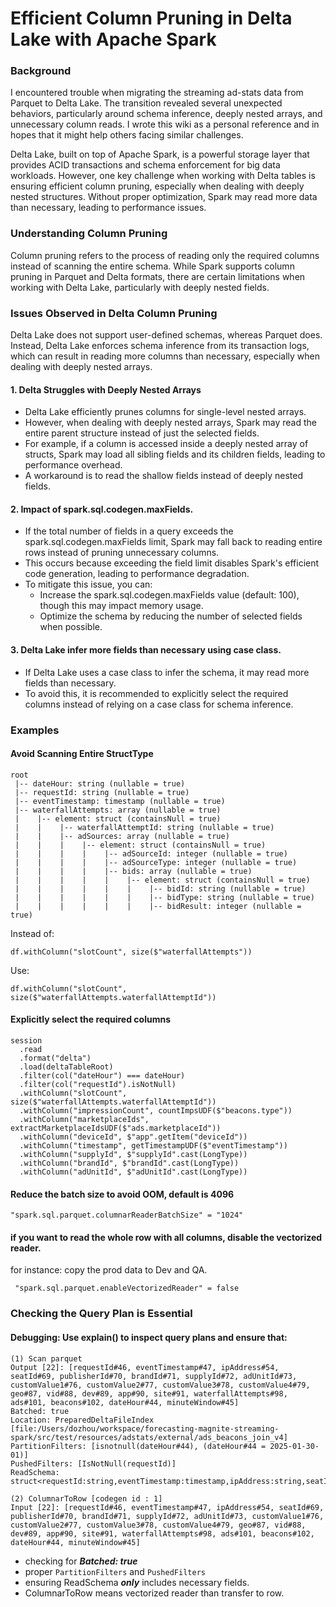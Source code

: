 # Efficient Column Pruning in Delta Lake with Apache Spark

### Background

I encountered trouble when migrating the streaming ad-stats data from Parquet to Delta Lake. The transition revealed several unexpected behaviors, particularly around schema inference, deeply nested arrays, and unnecessary column reads. I wrote this wiki as a personal reference and in hopes that it might help others facing similar challenges.

Delta Lake, built on top of Apache Spark, is a powerful storage layer that provides ACID transactions and schema enforcement for big data workloads. 
However, one key challenge when working with Delta tables is ensuring efficient column pruning, especially when dealing with deeply nested structures. 
Without proper optimization, Spark may read more data than necessary, leading to performance issues.

### Understanding Column Pruning

Column pruning refers to the process of reading only the required columns instead of scanning the entire schema. 
While Spark supports column pruning in Parquet and Delta formats, there are certain limitations when working with Delta Lake, 
particularly with deeply nested fields.

### Issues Observed in Delta Column Pruning

Delta Lake does not support user-defined schemas, whereas Parquet does. 
Instead, Delta Lake enforces schema inference from its transaction logs, 
which can result in reading more columns than necessary, especially when dealing with deeply nested arrays.

#### 1. Delta Struggles with Deeply Nested Arrays
- Delta Lake efficiently prunes columns for single-level nested arrays.
- However, when dealing with deeply nested arrays, Spark may read the entire parent structure instead of just the selected fields.
- For example, if a column is accessed inside a deeply nested array of structs, Spark may load all sibling fields and its children fields, leading to performance overhead.
- A workaround is to read the shallow fields instead of deeply nested fields.

#### 2. Impact of spark.sql.codegen.maxFields.
- If the total number of fields in a query exceeds the spark.sql.codegen.maxFields limit, Spark may fall back to reading entire rows instead of pruning unnecessary columns.
- This occurs because exceeding the field limit disables Spark's efficient code generation, leading to performance degradation.
- To mitigate this issue, you can:
    - Increase the spark.sql.codegen.maxFields value (default: 100), though this may impact memory usage.
    - Optimize the schema by reducing the number of selected fields when possible.
#### 3. Delta Lake infer more fields than necessary using case class.
- If Delta Lake uses a case class to infer the schema, it may read more fields than necessary.
- To avoid this, it is recommended to explicitly select the required columns instead of relying on a case class for schema inference.

### Examples

#### Avoid Scanning Entire StructType

```
root
 |-- dateHour: string (nullable = true)
 |-- requestId: string (nullable = true)
 |-- eventTimestamp: timestamp (nullable = true)
 |-- waterfallAttempts: array (nullable = true)
 |    |-- element: struct (containsNull = true)
 |    |    |-- waterfallAttemptId: string (nullable = true)
 |    |    |-- adSources: array (nullable = true)
 |    |    |    |-- element: struct (containsNull = true)
 |    |    |    |    |-- adSourceId: integer (nullable = true)
 |    |    |    |    |-- adSourceType: integer (nullable = true)
 |    |    |    |    |-- bids: array (nullable = true)
 |    |    |    |    |    |-- element: struct (containsNull = true)
 |    |    |    |    |    |    |-- bidId: string (nullable = true)
 |    |    |    |    |    |    |-- bidType: string (nullable = true)
 |    |    |    |    |    |    |-- bidResult: integer (nullable = true)
```

Instead of:
```
df.withColumn("slotCount", size($"waterfallAttempts"))
```
Use:
```
df.withColumn("slotCount", size($"waterfallAttempts.waterfallAttemptId"))
```

#### Explicitly select the required columns

```
session
  .read
  .format("delta")
  .load(deltaTableRoot)
  .filter(col("dateHour") === dateHour)
  .filter(col("requestId").isNotNull)
  .withColumn("slotCount", size($"waterfallAttempts.waterfallAttemptId"))
  .withColumn("impressionCount", countImpsUDF($"beacons.type"))
  .withColumn("marketplaceIds", extractMarketplaceIdsUDF($"ads.marketplaceId"))
  .withColumn("deviceId", $"app".getItem("deviceId"))
  .withColumn("timestamp", getTimestampUDF($"eventTimestamp"))
  .withColumn("supplyId", $"supplyId".cast(LongType))
  .withColumn("brandId", $"brandId".cast(LongType))
  .withColumn("adUnitId", $"adUnitId".cast(LongType))
```

#### Reduce the batch size to avoid OOM, default is 4096 

```
"spark.sql.parquet.columnarReaderBatchSize" = "1024"
```

####  if you want to read the whole row with all columns, disable the vectorized reader.

for instance: copy the prod data to Dev and QA.

```
 "spark.sql.parquet.enableVectorizedReader" = false
```

### Checking the Query Plan is Essential

#### Debugging: Use explain() to inspect query plans and ensure that:

```
(1) Scan parquet 
Output [22]: [requestId#46, eventTimestamp#47, ipAddress#54, seatId#69, publisherId#70, brandId#71, supplyId#72, adUnitId#73, customValue1#76, customValue2#77, customValue3#78, customValue4#79, geo#87, vid#88, dev#89, app#90, site#91, waterfallAttempts#98, ads#101, beacons#102, dateHour#44, minuteWindow#45]
Batched: true
Location: PreparedDeltaFileIndex [file:/Users/dozhou/workspace/forecasting-magnite-streaming-spark/src/test/resources/adstats/external/ads_beacons_join_v4]
PartitionFilters: [isnotnull(dateHour#44), (dateHour#44 = 2025-01-30-01)]
PushedFilters: [IsNotNull(requestId)]
ReadSchema: struct<requestId:string,eventTimestamp:timestamp,ipAddress:string,seatId:int,publisherId:int,brandId:int,supplyId:int,adUnitId:int,customValue1:string,customValue2:string,customValue3:string,customValue4:string,geo:struct<country:string,region:string,postalCode:string,dmaCode:int>,vid:struct<videoId:string>,dev:struct<os:string,platformId:int>,app:struct<deviceId:string,bundleId:string>,site:struct<siteDomain:string>,waterfallAttempts:array<struct<waterfallAttemptId:string>>,ads:array<struct<marketplaceId:int>>,beacons:array<struct<type:string>>>

(2) ColumnarToRow [codegen id : 1]
Input [22]: [requestId#46, eventTimestamp#47, ipAddress#54, seatId#69, publisherId#70, brandId#71, supplyId#72, adUnitId#73, customValue1#76, customValue2#77, customValue3#78, customValue4#79, geo#87, vid#88, dev#89, app#90, site#91, waterfallAttempts#98, ads#101, beacons#102, dateHour#44, minuteWindow#45]
```

- checking for ***Batched: true***
- proper `PartitionFilters` and `PushedFilters`
- ensuring ReadSchema ***only*** includes necessary fields.
- ColumnarToRow means vectorized reader than transfer to row.
